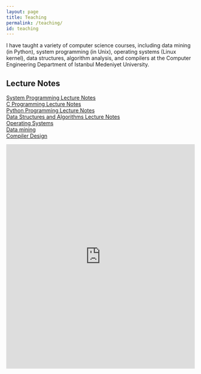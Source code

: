 ```yaml
---
layout: page
title: Teaching
permalink: /teaching/
id: teaching
---
```

I have taught a variety of computer science courses, including data mining (in Python), system programming (in Unix), operating systems (Linux kernel), data structures, algorithm analysis, and compilers at the Computer Engineering Department of Istanbul Medeniyet University.

## Lecture Notes 
[System Programming Lecture Notes](https://drive.google.com/drive/folders/1O_d-ytTxSFs6Tt1uHDRwu_Jf2unQe8Zx?usp=drive_link)<br />
[C Programming Lecture Notes](https://sites.google.com/view/adaskin/teaching/c-programming-lecture-notes)<br />
[Python Programming Lecture Notes](https://sites.google.com/view/adaskin/teaching/python-lecture-notes)<br />
[Data Structures and Algorithms Lecture Notes](https://sites.google.com/view/adaskin/teaching/data-structures-and-algorithms)<br />
[Operating Systems](https://sites.google.com/view/adaskin/teaching/operating-systems) <br />
[Data mining](https://sites.google.com/view/adaskin/teaching/data-mining) <br />
[Compiler Design](https://sites.google.com/view/adaskin/teaching/compilers) <br />


<iframe src="https://drive.google.com/embeddedfolderview?id=1O_d-ytTxSFs6Tt1uHDRwu_Jf2unQe8Zx#list" style="width:100%; height:600px; border:0;"></iframe>
